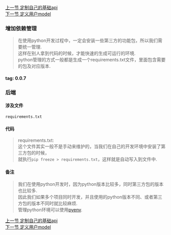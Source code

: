 [上一节 定制自己的基础api](https://github.com/bxxfighting/rurality/blob/master/how/to/do/1/6.md)  
[下一节 定义用户model](https://github.com/bxxfighting/rurality/blob/master/how/to/do/1/8.md)  

### 增加依赖管理
> 在使用python开发过程中，一定会安装一些第三方的功能包，所以我们需要统一管理.  
> 这样在别人拿到代码的时候，才能快速的生成可运行的环境.  
> python管理的方式一般都是生成一个requirements.txt文件，里面包含需要的包及对应版本.  

#### tag: 0.0.7

### 后端

#### 涉及文件
```
requirements.txt
```

#### 代码
> requirements.txt:  
> 这个文件其实一般不是手动来维护的，当我们在自己的开发环境中安装了第三方包的时候，  
> 就执行```pip freeze > requirements.txt```，这样就是自动写入到文件中.  


#### 备注
> 我们在使用python开发时，因为python版本比较多，同时第三方包的版本也比较多.  
> 因此我们如果多个项目同时开发，并且使用的python版本不同、或者第三方包的版本不同时就比较麻烦.  
> 管理python环境可以使用[pyenv](https://github.com/pyenv/pyenv).  

[上一节 定制自己的基础api](https://github.com/bxxfighting/rurality/blob/master/how/to/do/1/6.md)  
[下一节 定义用户model](https://github.com/bxxfighting/rurality/blob/master/how/to/do/1/8.md)  
